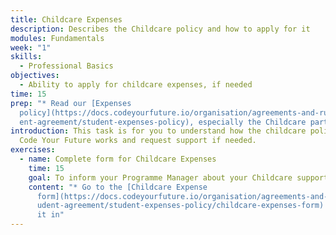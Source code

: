 ```yaml
---
title: Childcare Expenses
description: Describes the Childcare policy and how to apply for it
modules: Fundamentals
week: "1"
skills:
  - Professional Basics
objectives:
  - Ability to apply for childcare expenses, if needed
time: 15
prep: "* R﻿ead our [Expenses
  policy](https://docs.codeyourfuture.io/organisation/agreements-and-rules/stud\
  ent-agreement/student-expenses-policy), especially the Childcare part"
introduction: T﻿his task is for you to understand how the childcare policy at
  Code Your Future works and request support if needed.
exercises:
  - name: Complete form for Childcare Expenses
    time: 15
    goal: To inform your Programme Manager about your Childcare support need
    content: "* G﻿o to the [Childcare Expense
      form](https://docs.codeyourfuture.io/organisation/agreements-and-rules/st\
      udent-agreement/student-expenses-policy/childcare-expenses-form) and fill
      it in"
---
```

